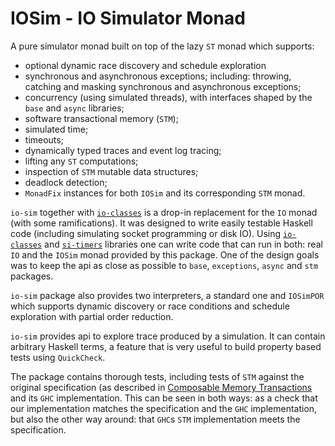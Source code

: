 # IOSim - IO Simulator Monad

A pure simulator monad built on top of the lazy `ST` monad which supports:

  * optional dynamic race discovery and schedule exploration
  * synchronous and asynchronous exceptions; including: throwing, catching and
    masking synchronous and asynchronous exceptions;
  * concurrency (using simulated threads), with interfaces shaped by the
    `base` and `async` libraries;
  * software transactional memory (`STM`);
  * simulated time;
  * timeouts;
  * dynamically typed traces and event log tracing;
  * lifting any `ST` computations;
  * inspection of `STM` mutable data structures;
  * deadlock detection;
  * `MonadFix` instances for both `IOSim` and its corresponding `STM` monad.

`io-sim` together with [`io-classes`] is a drop-in replacement for the `IO`
monad (with some ramifications).  It was designed to write easily testable
Haskell code (including simulating socket programming or disk IO).  Using
[`io-classes`] and [`si-timers`] libraries one can write code that can run in
both: real `IO` and the `IOSim` monad provided by this package.  One of the
design goals was to keep the api as close as possible to `base`, `exceptions`,
`async` and `stm` packages.

`io-sim` package also provides two interpreters, a standard one and `IOSimPOR`
which supports dynamic discovery or race conditions and schedule exploration
with partial order reduction.

`io-sim` provides api to explore trace produced by a simulation.  It can
contain arbitrary Haskell terms, a feature that is very useful to build
property based tests using `QuickCheck`.

The package contains thorough tests, including tests of `STM` against the original
specification (as described in [Composable Memory
Transactions](https://research.microsoft.com/en-us/um/people/simonpj/papers/stm/stm.pdf)
and its `GHC` implementation.  This can be seen in both ways: as a check that
our implementation matches the specification and the `GHC` implementation, but also
the other way around: that `GHC`s `STM` implementation meets the specification.

[`io-classes`]: https://hackage.haskell.org/package/io-classes
[`si-timers`]: https://hackage.haskell.org/package/si-timers
